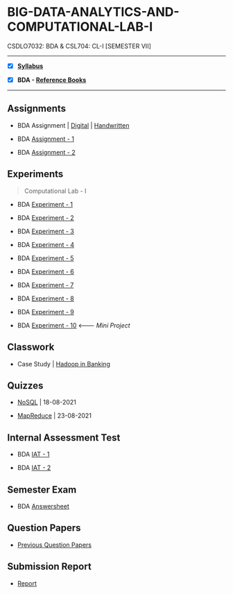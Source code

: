 # BIG-DATA-ANALYTICS-AND-COMPUTATIONAL-LAB-I
 CSDLO7032: BDA & CSL704: CL-I [SEMESTER VII]

---
 
 - [X] **[Syllabus](https://github.com/Amey-Thakur/BIG-DATA-ANALYTICS-AND-COMPUTATIONAL-LAB-I/blob/main/Syllabus/TE%20BE%20Comp%20Engg%20CBCGS%20Syllabus.pdf)**
 
 - [X] **BDA - [Reference Books](https://github.com/Amey-Thakur/BIG-DATA-ANALYTICS-AND-COMPUTATIONAL-LAB-I/tree/main/Reference%20Books)**

---

## Assignments
 
 - BDA Assignment | [Digital](https://github.com/Amey-Thakur/BIG-DATA-ANALYTICS-AND-COMPUTATIONAL-LAB-I/blob/main/Assignments/AMEY_B-50_BDA_Assignment_%5BDIGITAL%5D.pdf) | [Handwritten](https://github.com/Amey-Thakur/BIG-DATA-ANALYTICS-AND-COMPUTATIONAL-LAB-I/blob/main/Assignments/AMEY_B-50_BDA_Assignment_%5BHANDWRITTEN%5D.pdf)
 
 - BDA [Assignment - 1](https://github.com/Amey-Thakur/BIG-DATA-ANALYTICS-AND-COMPUTATIONAL-LAB-I/blob/main/Assignments/AMEY_B-50_BDA_ASSIGNMENT-1.pdf)
 
 - BDA [Assignment - 2](https://github.com/Amey-Thakur/BIG-DATA-ANALYTICS-AND-COMPUTATIONAL-LAB-I/blob/main/Assignments/AMEY_B-50_BDA_ASSIGNMENT-2.pdf)


## Experiments
 
 >Computational Lab - I

 - BDA [Experiment - 1](https://github.com/Amey-Thakur/BIG-DATA-ANALYTICS-AND-COMPUTATIONAL-LAB-I/blob/main/Experiments/BDA%20Experiment%20-%201/AMEY_B-50_BDA_EXPERIMENT-1.pdf)
 
 - BDA [Experiment - 2](https://github.com/Amey-Thakur/BIG-DATA-ANALYTICS-AND-COMPUTATIONAL-LAB-I/blob/main/Experiments/BDA%20Experiment%20-%202/AMEY_B-50_BDA_EXPERIMENT-2.pdf)
 
 
 - BDA [Experiment - 3](https://github.com/Amey-Thakur/BIG-DATA-ANALYTICS-AND-COMPUTATIONAL-LAB-I/blob/main/Experiments/BDA%20Experiment%20-%203/AMEY_B-50_BDA_EXPERIMENT-3.pdf)
 
 - BDA [Experiment - 4](https://github.com/Amey-Thakur/BIG-DATA-ANALYTICS-AND-COMPUTATIONAL-LAB-I/blob/main/Experiments/BDA%20Experiment%20-%204/AMEY_B-50_BDA_EXPERIMENT-4.pdf)
 
 - BDA [Experiment - 5](https://github.com/Amey-Thakur/BIG-DATA-ANALYTICS-AND-COMPUTATIONAL-LAB-I/blob/main/Experiments/BDA%20Experiment%20-%205/AMEY_B-50_BDA_EXPERIMENT-5.pdf)
 
 - BDA [Experiment - 6](https://github.com/Amey-Thakur/BIG-DATA-ANALYTICS-AND-COMPUTATIONAL-LAB-I/blob/main/Experiments/BDA%20Experiment%20-%206/AMEY_B-50_BDA_EXPERIMENT-6.pdf)
 
 - BDA [Experiment - 7](https://github.com/Amey-Thakur/BIG-DATA-ANALYTICS-AND-COMPUTATIONAL-LAB-I/blob/main/Experiments/BDA%20Experiment%20-%207/AMEY_B-50_BDA_EXPERIMENT-7.pdf)
 
 - BDA [Experiment - 8](https://github.com/Amey-Thakur/BIG-DATA-ANALYTICS-AND-COMPUTATIONAL-LAB-I/blob/main/Experiments/BDA%20Experiment%20-%208/AMEY_B-50_BDA_EXPERIMENT-8.pdf)
 
 - BDA [Experiment - 9](https://github.com/Amey-Thakur/BIG-DATA-ANALYTICS-AND-COMPUTATIONAL-LAB-I/blob/main/Experiments/BDA%20Experiment%20-%209/AMEY_B-50_BDA_EXPERIMENT-9.pdf)
 
 - BDA [Experiment - 10](https://github.com/Amey-Thakur/OPTIMIZING-STOCK-TRADING-STRATEGY-WITH-K-MEANS-CLUSTERING)          <--- _Mini Project_


## Classwork
 
 - Case Study | [Hadoop in Banking](https://github.com/Amey-Thakur/BIG-DATA-ANALYTICS-AND-COMPUTATIONAL-LAB-I/blob/main/Classwork/Case%20Study%20-%20Hadoop%20in%20Banking.pdf)


## Quizzes
 
 - [NoSQL](https://github.com/Amey-Thakur/BIG-DATA-ANALYTICS-AND-COMPUTATIONAL-LAB-I/blob/main/Quizzes/MCQ%20Test-NOSQL-18-08-2021.pdf) | 18-08-2021
 
 - [MapReduce](https://github.com/Amey-Thakur/BIG-DATA-ANALYTICS-AND-COMPUTATIONAL-LAB-I/blob/main/Quizzes/MCQ-LAB%20Test-MAPREDUCE(B)-23-08-2021.pdf) | 23-08-2021


## Internal Assessment Test
 
 - BDA [IAT - 1](https://github.com/Amey-Thakur/BIG-DATA-ANALYTICS-AND-COMPUTATIONAL-LAB-I/blob/main/Internal%20Assessment%20Test/AMEY_B-50_BDA_IAT-1.pdf)
 
 - BDA [IAT - 2](https://github.com/Amey-Thakur/BIG-DATA-ANALYTICS-AND-COMPUTATIONAL-LAB-I/blob/main/Internal%20Assessment%20Test/AMEY_B-50_BDA_IAT-2.pdf)


## Semester Exam
 
 - BDA [Answersheet](https://github.com/Amey-Thakur/BIG-DATA-ANALYTICS-AND-COMPUTATIONAL-LAB-I/blob/main/Semester%20Exam/AMEY_B-50_7278000_BDA.pdf)


## Question Papers
 
 - [Previous Question Papers](https://github.com/Amey-Thakur/ARTIFICIAL-INTELLIGENCE-AND-SOFT-COMPUTING-AND-ARTIFICIAL-INTELLIGENCE-AND-SOFT-COMPUTING-LAB/tree/main/Question%20Papers)


## Submission Report
 
 - [Report](https://github.com/Amey-Thakur/BIG-DATA-ANALYTICS-AND-COMPUTATIONAL-LAB-I/blob/main/Submission%20Report/BDA%20SUBMISSION%20SHEET.pdf)
